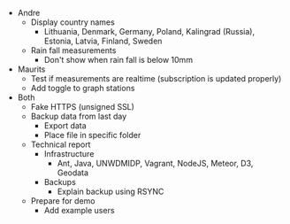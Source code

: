 - Andre
	- Display country names
		- Lithuania, Denmark, Germany, Poland, Kalingrad (Russia), Estonia, Latvia, Finland, Sweden
	- Rain fall measurements
		- Don't show when rain fall is below 10mm
- Maurits
	- Test if measurements are realtime (subscription is updated properly)
	- Add toggle to graph stations
- Both
	- Fake HTTPS (unsigned SSL)
	- Backup data from last day
		- Export data
		- Place file in specific folder
	- Technical report
		- Infrastructure
			- Ant, Java, UNWDMIDP, Vagrant, NodeJS, Meteor, D3, Geodata
		- Backups
			- Explain backup using RSYNC
	- Prepare for demo
		- Add example users

